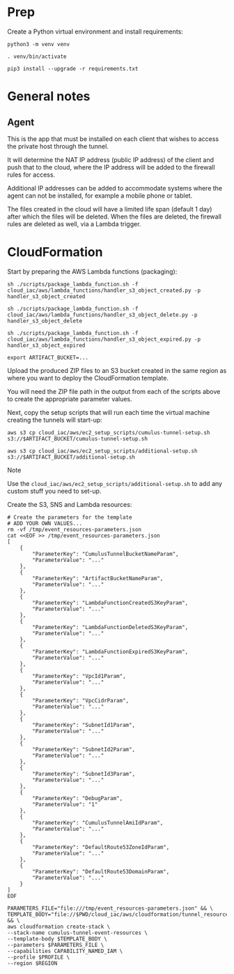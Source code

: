 # Prep

Create a Python virtual environment and install requirements:

```shell
python3 -m venv venv

. venv/bin/activate

pip3 install --upgrade -r requirements.txt
```

# General notes

## Agent

This is the app that must be installed on each client that wishes to access the private host through the tunnel.

It will determine the NAT IP address (public IP address) of the client and push that to the cloud, where the IP address will be added to the firewall rules for access.

Additional IP addresses can be added to accommodate systems where the agent can not be installed, for example a mobile phone or tablet.

The files created in the cloud will have a limited life span (default 1 day) after which the files will be deleted. When the files are deleted, the firewall rules are deleted as well, via a Lambda trigger.

# CloudFormation

Start by preparing the AWS Lambda functions (packaging):

```shell
sh ./scripts/package_lambda_function.sh -f cloud_iac/aws/lambda_functions/handler_s3_object_created.py -p handler_s3_object_created

sh ./scripts/package_lambda_function.sh -f cloud_iac/aws/lambda_functions/handler_s3_object_delete.py -p handler_s3_object_delete

sh ./scripts/package_lambda_function.sh -f cloud_iac/aws/lambda_functions/handler_s3_object_expired.py -p handler_s3_object_expired

export ARTIFACT_BUCKET=...
```

Upload the produced ZIP files to an S3 bucket created in the same region as where you want to deploy the CloudFormation template.

You will need the ZIP file path in the output from each of the scripts above to create the appropriate parameter values.

Next, copy the setup scripts that will run each time the virtual machine creating the tunnels will start-up:

```shell
aws s3 cp cloud_iac/aws/ec2_setup_scripts/cumulus-tunnel-setup.sh s3://$ARTIFACT_BUCKET/cumulus-tunnel-setup.sh

aws s3 cp cloud_iac/aws/ec2_setup_scripts/additional-setup.sh s3://$ARTIFACT_BUCKET/additional-setup.sh
```

> [!NOTE]  
> Use the `cloud_iac/aws/ec2_setup_scripts/additional-setup.sh` to add any custom stuff you need to set-up.

Create the S3, SNS and Lambda resources:

```shell
# Create the parameters for the template 
# ADD YOUR OWN VALUES...
rm -vf /tmp/event_resources-parameters.json
cat <<EOF >> /tmp/event_resources-parameters.json
[
    {
        "ParameterKey": "CumulusTunnelBucketNameParam",
        "ParameterValue": "..."
    },
    {
        "ParameterKey": "ArtifactBucketNameParam",
        "ParameterValue": "..."
    },
    {
        "ParameterKey": "LambdaFunctionCreatedS3KeyParam",
        "ParameterValue": "..."
    },
    {
        "ParameterKey": "LambdaFunctionDeletedS3KeyParam",
        "ParameterValue": "..."
    },
    {
        "ParameterKey": "LambdaFunctionExpiredS3KeyParam",
        "ParameterValue": "..."
    },
    {
        "ParameterKey": "VpcId1Param",
        "ParameterValue": "..."
    },
    {
        "ParameterKey": "VpcCidrParam",
        "ParameterValue": "..."
    },
    {
        "ParameterKey": "SubnetId1Param",
        "ParameterValue": "..."
    },
    {
        "ParameterKey": "SubnetId2Param",
        "ParameterValue": "..."
    },
    {
        "ParameterKey": "SubnetId3Param",
        "ParameterValue": "..."
    },
    {
        "ParameterKey": "DebugParam",
        "ParameterValue": "1"
    },
    {
        "ParameterKey": "CumulusTunnelAmiIdParam",
        "ParameterValue": "..."
    },
    {
        "ParameterKey": "DefaultRoute53ZoneIdParam",
        "ParameterValue": "..."
    },
    {
        "ParameterKey": "DefaultRoute53DomainParam",
        "ParameterValue": "..."
    }
]
EOF

PARAMETERS_FILE="file:///tmp/event_resources-parameters.json" && \
TEMPLATE_BODY="file://$PWD/cloud_iac/aws/cloudformation/tunnel_resources.yaml" && \
aws cloudformation create-stack \
--stack-name cumulus-tunnel-event-resources \
--template-body $TEMPLATE_BODY \
--parameters $PARAMETERS_FILE \
--capabilities CAPABILITY_NAMED_IAM \
--profile $PROFILE \
--region $REGION
```
